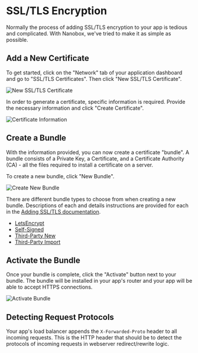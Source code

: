 # SSL/TLS Encryption

Normally the process of adding SSL/TLS encryption to your app is tedious and complicated. With Nanobox, we've tried to make it as simple as possible.

## Add a New Certificate
To get started, click on the "Network" tab of your application dashboard and go to "SSL/TLS Certificates". Then click "New SSL/TLS Certificate".

![New SSL/TLS Certificate](/assets/shared/ssl-tls-add.png)

In order to generate a certificate, specific information is required. Provide the necessary information and click "Create Certificate".

![Certificate Information](/assets/shared/ssl-tls-required-info.png)

## Create a Bundle
With the information provided, you can now create a certificate "bundle". A bundle consists of a Private Key, a Certificate, and a Certificate Authority (CA) - all the files required to install a certificate on a server.

To create a new bundle, click "New Bundle".

![Create New Bundle](/assets/shared/ssl-tls-new-bundle.png)

There are different bundle types to choose from when creating a new bundle. Descriptions of each and details instructions are provided for each in the [Adding SSL/TLS documentation](https://docs.nanobox.io/domains-networking/ssl-tls/adding/).

- [LetsEncrypt](https://docs.nanobox.io/domains-networking/ssl-tls/adding/#letsencrypt)  
- [Self-Signed](https://docs.nanobox.io/domains-networking/ssl-tls/adding/#self-signed)  
- [Third-Party New](https://docs.nanobox.io/domains-networking/ssl-tls/adding/#third-party-new)  
- [Third-Party Import](https://docs.nanobox.io/domains-networking/ssl-tls/adding/#third-party-import)

## Activate the Bundle
Once your bundle is complete, click the "Activate" button next to your bundle. The bundle will be installed in your app's router and your app will be able to accept HTTPS connections.

![Activate Bundle](/assets/shared/ssl-tls-bundle-activate.png)

## Detecting Request Protocols
Your app's load balancer appends the `X-Forwarded-Proto` header to all incoming requests. This is the HTTP header that should be to detect the protocols of incoming requests in webserver redirect/rewrite logic.
